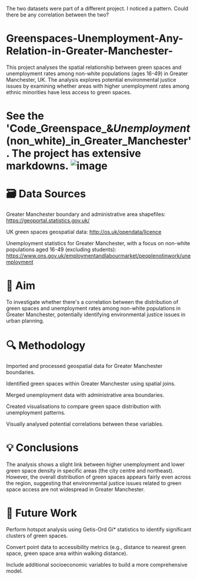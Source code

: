 The two datasets were part of a different project. I noticed a pattern. Could there be any correlation between the two?

# Greenspaces-Unemployment-Any-Relation-in-Greater-Manchester-
This project analyses the spatial relationship between green spaces and unemployment rates among non-white populations (ages 16-49) in Greater Manchester, UK. The analysis explores potential environmental justice issues by examining whether areas with higher unemployment rates among ethnic minorities have less access to green spaces.

# See the 'Code_Greenspace_&_Unemployment_(non_white)_in_Greater_Manchester'. The project has extensive markdowns. ![image](https://github.com/user-attachments/assets/8788e19b-60aa-490e-b304-9b6af890e81c)

# 🗃️ Data Sources

Greater Manchester boundary and administrative area shapefiles: https://geoportal.statistics.gov.uk/

UK green spaces geospatial data: http://os.uk/opendata/licence

Unemployment statistics for Greater Manchester, with a focus on non-white populations aged 16-49 (excluding students): https://www.ons.gov.uk/employmentandlabourmarket/peoplenotinwork/unemployment

# 🎯 Aim
To investigate whether there's a correlation between the distribution of green spaces and unemployment rates among non-white populations in Greater Manchester, potentially identifying environmental justice issues in urban planning.

# 🔍 Methodology

Imported and processed geospatial data for Greater Manchester boundaries.

Identified green spaces within Greater Manchester using spatial joins.

Merged unemployment data with administrative area boundaries.

Created visualisations to compare green space distribution with unemployment patterns.

Visually analysed potential correlations between these variables.

# 💡 Conclusions
The analysis shows a slight link between higher unemployment and lower green space density in specific areas (the city centre and northeast). However, the overall distribution of green spaces appears fairly even across the region, suggesting that environmental justice issues related to green space access are not widespread in Greater Manchester.

# 🔮 Future Work

Perform hotspot analysis using Getis-Ord Gi* statistics to identify significant clusters of green spaces.

Convert point data to accessibility metrics (e.g., distance to nearest green space, green space area within walking distance).

Include additional socioeconomic variables to build a more comprehensive model.
